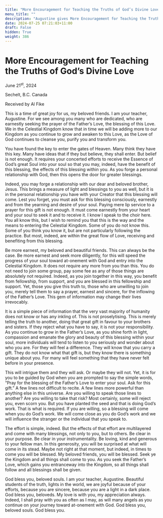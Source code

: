 ```yaml
---
title: "More Encouragement for Teaching the Truths of God’s Divine Love"
menu_title: ""
description: "Augustine gives More Encouragement for Teaching the Truths of God’s Divine Love"
date: 2024-07-25 07:21:03+11:00
draft: False
hidden: True
weight: 386
---
```

# More Encouragement for Teaching the Truths of God’s Divine Love

June 21<sup>st</sup>, 2024

Sechelt, B.C. Canada

Received by Al Fike 


This is a time of great joy for us, my beloved friends. I am your teacher, Augustine. For we see among you many who are dedicated, who are earnestly seeking the prayer of the Father’s Love, the blessing of this Love. We in the Celestial Kingdom know that in time we will be adding more to our Kingdom as you continue to grow and awaken to this Love, as the Love of God continues to cleanse you, purify you and transform you. 

You have found the key to enter the gates of Heaven. Many think they have this key. Many have ideas that if they but believe, they shall enter. But belief is not enough. It requires your concerted efforts to receive the Essence of God’s great Soul into your soul so that you may, indeed, have the benefit of this blessing, the effects of this blessing within you. As you forge a personal relationship with God, then this opens the door for greater blessings. 

Indeed, you may forge a relationship with our dear and beloved brother, Jesus. This brings a measure of light and blessings to you as well, but it is in the personal relationship you have with your Creator that this blessing will come. Lest you forget, you must ask for this blessing consciously, earnestly and from the yearning and desire of your soul. Paying mere lip service to a prayer for this gift is not enough. It must come earnestly from your heart and your soul to seek it and to receive it. I know I speak to the choir here. You all know this, but I wish to remind you that this is the way and the means to entering the Celestial Kingdom. Some of you do not know this. Some of you think you know it, but are not particularly following the practice. But most, indeed, are within the great flow of Love, receiving and benefiting from this blessing.

Be more earnest, my beloved and beautiful friends. This can always be the case. Be more earnest and seek more diligently, for this will speed the progress of your soul toward at-onement with God and entry into the Celestial Kingdom. It does not require any more from you than this. You do not need to join some group, pay some fee as any of those things are absolutely not required. Indeed, as you join together in this way, you benefit from fellowship, from support, and you are blessed in this fellowship and support. Yet, those you give this truth to, those who are unwilling to join you, merely tell them to say a prayer, earnest and sincere, for the inflowing of the Father’s Love. This gem of information may change their lives irrevocably.

It is a simple piece of information that the very vast majority of humanity does not know or has any inkling of. This is not proselytising. This is merely telling the truth to another, doing that great gift in favour to your brothers and sisters. If they reject what you have to say, it is not your responsibility. As you continue to grow in the Father’s Love, as you shine forth in light, compassion and emanate the glory and beauty of this blessing within your soul, more individuals will tend to listen to you seriously and wonder about who you are. For they will feel a difference. They will know that you carry a gift. They do not know what that gift is, but they know there is something unique about you. For many will feel something that they have never felt before in your presence.

This will intrigue them and they will ask. Or maybe they will not. Yet, it is for you to be guided by God when you are prompted to say the simple words, “Pray for the blessing of the Father’s Love to enter your soul. Ask for this gift.” A few lines not difficult to recite. A few lines more powerful than anything else in this universe. Are you willing to speak those lines to another? Are you willing to take that risk? Most certainly, some will reject you, even scorn you. But you have planted the seed and that is doing God’s work. That is what is required. If you are willing, so a blessing will come when you do God’s work. We will come close as you do God’s work and we will influence the stranger or the individual that you speak to. 

The effort is simple, indeed. But the effects of that effort are multilayered and come with many blessings, not only to you, but to others. Be clear in your purpose. Be clear in your instrumentality. Be loving, kind and generous to your fellow man. In this generosity, you will be surprised at what will come in its stead. Maybe not right at that moment, but indeed, in times to come you will be blessed. My beloved friends, you will be blessed. Seek ye the Kingdom and all things shall come to you. As you seek the Father’s Love, which gains you entranceway into the Kingdom, so all things shall follow and all blessings shall be given. 

God bless you, beloved souls. I am your teacher, Augustine. Beautiful students of the truth, lights in the world, we are joyful because of your efforts, because you are sincere, because you are a light in a dark place. God bless you, beloveds. My love is with you, my appreciation always. Indeed, I shall pray with you as often as I may, as will many angels as you continue on your journey toward at-onement with God. God bless you, beloved souls. God bless you.